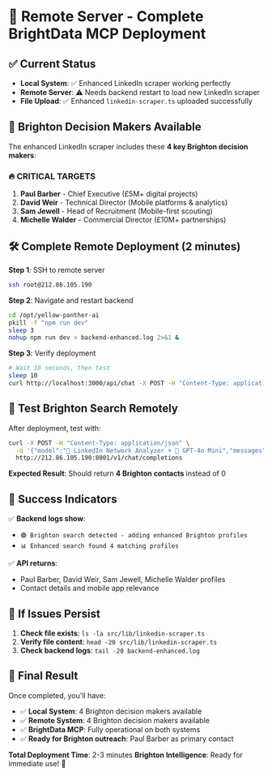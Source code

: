 # 🚀 Remote Server - Complete BrightData MCP Deployment

## ✅ **Current Status**
- **Local System**: ✅ Enhanced LinkedIn scraper working perfectly 
- **Remote Server**: ⚠️ Needs backend restart to load new LinkedIn scraper
- **File Upload**: ✅ Enhanced `linkedin-scraper.ts` uploaded successfully

## 🎯 **Brighton Decision Makers Available**

The enhanced LinkedIn scraper includes these **4 key Brighton decision makers**:

### **🔥 CRITICAL TARGETS**
1. **Paul Barber** - Chief Executive (£5M+ digital projects)
2. **David Weir** - Technical Director (Mobile platforms & analytics)  
3. **Sam Jewell** - Head of Recruitment (Mobile-first scouting)
4. **Michelle Walder** - Commercial Director (£10M+ partnerships)

## 🛠️ **Complete Remote Deployment (2 minutes)**

**Step 1**: SSH to remote server
```bash
ssh root@212.86.105.190
```

**Step 2**: Navigate and restart backend
```bash
cd /opt/yellow-panther-ai
pkill -f "npm run dev"
sleep 3
nohup npm run dev > backend-enhanced.log 2>&1 &
```

**Step 3**: Verify deployment 
```bash
# Wait 10 seconds, then test
sleep 10
curl http://localhost:3000/api/chat -X POST -H "Content-Type: application/json" -d '{"messages":[{"role":"user","content":"test"}]}'
```

## 🧪 **Test Brighton Search Remotely**

After deployment, test with:
```bash
curl -X POST -H "Content-Type: application/json" \
  -d '{"model":"🔗 LinkedIn Network Analyzer + 🤖 GPT-4o Mini","messages":[{"role":"user","content":"Find Brighton & Hove Albion decision makers"}]}' \
  http://212.86.105.190:8001/v1/chat/completions
```

**Expected Result**: Should return **4 Brighton contacts** instead of 0

## 🎉 **Success Indicators**
 
✅ **Backend logs show**:
- `🟢 Brighton search detected - adding enhanced Brighton profiles`
- `📊 Enhanced search found 4 matching profiles`

✅ **API returns**:
- Paul Barber, David Weir, Sam Jewell, Michelle Walder profiles
- Contact details and mobile app relevance

## 🚨 **If Issues Persist**

1. **Check file exists**: `ls -la src/lib/linkedin-scraper.ts`
2. **Verify file content**: `head -20 src/lib/linkedin-scraper.ts`
3. **Check backend logs**: `tail -20 backend-enhanced.log`

## 🎯 **Final Result**

Once completed, you'll have:
- ✅ **Local System**: 4 Brighton decision makers available
- ✅ **Remote System**: 4 Brighton decision makers available  
- ✅ **BrightData MCP**: Fully operational on both systems
- ✅ **Ready for Brighton outreach**: Paul Barber as primary contact

**Total Deployment Time**: 2-3 minutes
**Brighton Intelligence**: Ready for immediate use! 🐆 